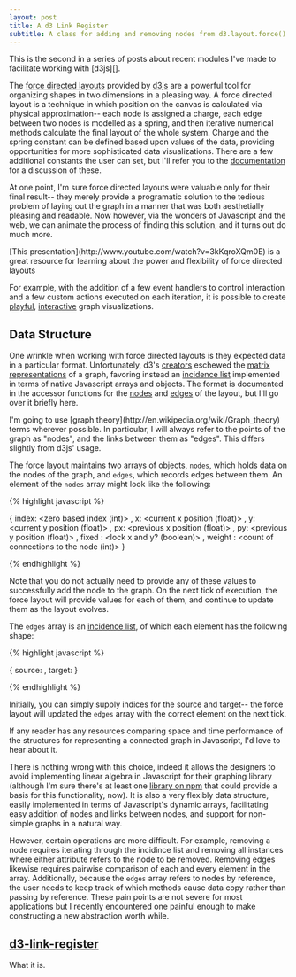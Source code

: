 ```yaml
---
layout: post
title: A d3 Link Register
subtitle: A class for adding and removing nodes from d3.layout.force() instances.
---
```


<aside> 
This is the second in a series of posts about recent modules I've made to
facilitate working with [d3js][].
</aside>


The [force directed layouts][] provided by [d3js][] are a powerful tool for
organizing shapes in two dimensions in a pleasing way. A force directed layout
is a technique in which position on the canvas is calculated via physical
approximation-- each node is assigned a charge, each edge between two nodes is
modelled as a spring, and then iterative numerical methods calculate the final
layout of the whole system. Charge and the spring constant can be defined based
upon values of the data, providing opportunities for more sophisticated data
visualizations. There are a few additional constants the user can set, but I'll
refer you to the [documentation][force directed layouts] for a
discussion of these.

At one point, I'm sure force directed layouts were valuable only for their
final result-- they merely provide a programatic solution to the tedious problem
of laying out the graph in a manner that was both aesthetially
pleasing and readable. Now however, via the wonders of Javascript and the web,
we can animate the process of finding this solution, and it turns out do much
more.

<aside>
[This presentation](http://www.youtube.com/watch?v=3kKqroXQm0E) is a great
resource for learning about the power and flexibility of force directed layouts
</aside>

For example, with the addition of a few event handlers to control interaction
and a few custom actions executed on each iteration, it is possible to create
[playful](http://mbostock.github.io/d3/talk/20111018/collision.html),
[interactive](http://bl.ocks.org/mbostock/1062288) graph visualizations. 

## Data Structure ##

One wrinkle when working with force directed layouts is they expected data in a
particular format. Unfortunately, d3's
[creators](https://github.com/mbostock/d3/graphs/contributors) eschewed the
[matrix](https://en.wikipedia.org/wiki/Adjacency_matrix)
[representations](https://en.wikipedia.org/wiki/Incidence_matrix) of a graph,
favoring instead an [incidence
list][] implemented in  terms of
native Javascript arrays and objects.  The format is documented in the accessor
functions for the
[nodes](https://github.com/mbostock/d3/wiki/Force-Layout#wiki-nodes) and
[edges](https://github.com/mbostock/d3/wiki/Force-Layout#wiki-links) of the
layout, but I'll go over it briefly here.

<aside>
I'm going to use [graph theory](http://en.wikipedia.org/wiki/Graph_theory)
terms wherever possible. In particular, I will always refer to the points of
the graph as "nodes", and the links between them as "edges". This differs
slightly from d3js' usage.
</aside>

The force layout maintains two arrays of objects, `nodes`, which holds data
on the nodes of the graph, and `edges`, which records edges between them. An
element of the `nodes` array might look like the following:

{% highlight javascript %}

{
    index:  <zero based index (int)>
  , x:  <current x position (float)>
  , y:  <current y position (float)>
  , px:  <previous x position (float)>
  , py:  <previous y position (float)>
  , fixed :  <lock x and y? (boolean)>
  , weight :  <count of connections to the node (int)>
}

{% endhighlight %}

Note that you do not actually need to provide any of these values to
successfully add the node to the graph. On the next tick of execution, the
force layout will provide values for each of them, and continue to update them
as the layout evolves.

The `edges` array is an [incidence list][], of which each element has the
following shape:

{% highlight javascript %}

{
    source: <reference to an element of the nodes array>
  , target: <reference to an element of the nodes array>
}

{% endhighlight %}

Initially, you can simply supply indices for the source and target-- the force
layout will updated the `edges` array with the correct element on the next tick.

<aside> If any reader has any resources comparing space and time performance of
the structures for representing a connected graph in Javascript, I'd love to
hear about it.</aside>

There is nothing wrong with this choice, indeed it allows the designers
to avoid implementing linear algebra in Javascript for their graphing library
(although I'm sure there's at least one [library on
npm](https://npmjs.org/search?q=linear+algebra) that could provide a basis
for this functionality, now). It is also a very flexibly data structure, easily
implemented in terms of Javascript's dynamic arrays, facilitating easy addition
of nodes and links between nodes, and support for non-simple graphs in a natural
way.

However, certain operations are more difficult. For example, removing a node
requires iterating through the incidince list and removing all
instances where either attribute refers to the node to be removed. Removing
edges likewise requires pairwise comparison of each and every element in the
array. Additionally, because the `edges` array refers to nodes by reference,
the user needs to keep track of which methods cause data copy rather than
passing by reference. These pain points are not severe for most applications but
I recently encountered one painful enough to make constructing a new
abstraction worth while. 

## [d3-link-register](https://github.com/AWinterman/d3-link-register) ##

What it is. 

<div class=constructor></div>
<div class=compare-circles></div>


[d3js]: http://d3js.org/
[Coulomb's law]: https://en.wikipedia.org/wiki/Coulomb's_law
[force directed layouts]: https://github.com/mbostock/d3/wiki/Force-Layout
[incidence list]: http://en.wikipedia.org/wiki/Graph_theory#List_structures 
